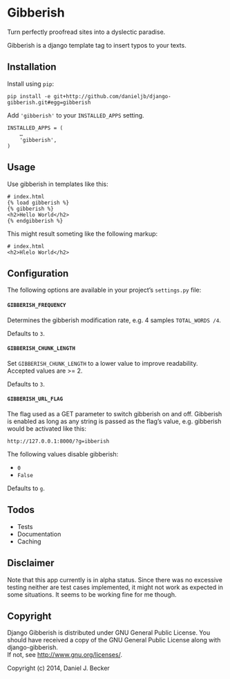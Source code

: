 # Gibberish #

Turn perfectly proofread sites into a dyslectic paradise.

Gibberish is a django template tag to insert typos to your texts.

## Installation #

Install using `pip`:

    pip install -e git+http://github.com/danieljb/django-gibberish.git#egg=gibberish

Add `'gibberish'` to your `INSTALLED_APPS` setting.

    INSTALLED_APPS = (
        …
        'gibberish',
    )

## Usage #

Use gibberish in templates like this:

	# index.html
	{% load gibberish %}
	{% gibberish %}
	<h2>Hello World</h2>
	{% endgibberish %}

This might result someting like the following markup:

	# index.html
	<h2>Hlelo World</h2>

## Configuration #

The following options are available in your project’s `settings.py` file:

#### `GIBBERISH_FREQUENCY` #

Determines the gibberish modification rate, e.g. 4 samples `TOTAL_WORDS /4`.

Defaults to `3`.

#### `GIBBERISH_CHUNK_LENGTH` #

Set `GIBBERISH_CHUNK_LENGTH` to a lower value to improve readability. Accepted values are >= 2.

Defaults to `3`.

#### `GIBBERISH_URL_FLAG` #

The flag used as a GET parameter to switch gibberish on and off. Gibberish is enabled as long as any string is passed as the flag’s value, e.g. gibberish would be activated like this:

	http://127.0.0.1:8000/?g=ibberish

The following values disable gibberish:

* `0`
* `False`

Defaults to `g`.

## Todos #

* Tests
* Documentation
* Caching

## Disclaimer #

Note that this app currently is in alpha status. Since there was no excessive testing neither are test cases implemented, it might not work as expected in some situations. It seems to be working fine for me though.

## Copyright #

Django Gibberish is distributed under GNU General Public License. 
You should have received a copy of the GNU General Public License along with django-gibberish.  
If not, see <http://www.gnu.org/licenses/>.

Copyright (c) 2014, Daniel J. Becker
